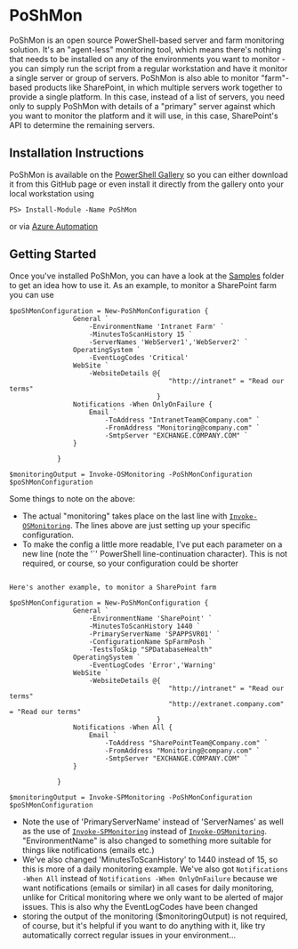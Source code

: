 # PoShMon
PoShMon is an open source PowerShell-based server and farm monitoring solution. It's an "agent-less" monitoring tool, which means there's nothing that needs to be installed on any of the environments you want to monitor - you can simply run the script from a regular workstation and have it monitor a single server or group of servers. PoShMon is also able to monitor "farm"-based products like SharePoint, in which multiple servers work together to provide a single platform. In this case, instead of a list of servers, you need only to supply PoShMon with details of a "primary" server against which you want to monitor the platform and it will use, in this case, SharePoint's API to determine the remaining servers.

## Installation Instructions
PoShMon is available on the [PowerShell Gallery](https://www.powershellgallery.com/packages/PoShMon) so you can either download it from this GitHub page or even install it directly from the gallery onto your local workstation using

`PS> Install-Module -Name PoShMon`

or via [Azure Automation](https://www.powershellgallery.com/packages/PoShMon)

## Getting Started
Once you've installed PoShMon, you can have a look at the [Samples](https://github.com/HiltonGiesenow/PoShMon/tree/master/src/0.4.0/Samples) folder to get an idea how to use it. As an example, to monitor a SharePoint farm you can use

```
$poShMonConfiguration = New-PoShMonConfiguration {
                General `
                    -EnvironmentName 'Intranet Farm' `
                    -MinutesToScanHistory 15 `
                    -ServerNames 'WebServer1','WebServer2' `
                OperatingSystem `
                    -EventLogCodes 'Critical'
                WebSite `
                    -WebsiteDetails @{ 
                                        "http://intranet" = "Read our terms"
                                     }
                Notifications -When OnlyOnFailure {
                    Email `
                        -ToAddress "IntranetTeam@Company.com" `
                        -FromAddress "Monitoring@company.com" `
                        -SmtpServer "EXCHANGE.COMPANY.COM" `
                }
                
            }

$monitoringOutput = Invoke-OSMonitoring -PoShMonConfiguration $poShMonConfiguration
```

Some things to note on the above:

* The actual "monitoring" takes place on the last line with [`Invoke-OSMonitoring`](https://github.com/HiltonGiesenow/PoShMon/blob/master/src/0.4.0/Functions/PoShMon.OSMonitoring/Invoke-OSMonitoring.ps1). The lines above are just setting up your specific configuration.
* To make the config a little more readable, I've put each parameter on a new line (note the '`' PowerShell line-continuation character). This is not required, or course, so your configuration could be shorter

```

Here's another example, to monitor a SharePoint farm

$poShMonConfiguration = New-PoShMonConfiguration {
                General `
                    -EnvironmentName 'SharePoint' `
                    -MinutesToScanHistory 1440 `
                    -PrimaryServerName 'SPAPPSVR01' `
                    -ConfigurationName SpFarmPosh `
                    -TestsToSkip "SPDatabaseHealth"
                OperatingSystem `
                    -EventLogCodes 'Error','Warning'
                WebSite `
                    -WebsiteDetails @{ 
                                        "http://intranet" = "Read our terms"
                                        "http://extranet.company.com" = "Read our terms"
                                     }
                Notifications -When All {
                    Email `
                        -ToAddress "SharePointTeam@Company.com" `
                        -FromAddress "Monitoring@company.com" `
                        -SmtpServer "EXCHANGE.COMPANY.COM" `
                }
                
            }

$monitoringOutput = Invoke-SPMonitoring -PoShMonConfiguration $poShMonConfiguration
```

* Note the use of 'PrimaryServerName' instead of 'ServerNames' as well as the use of [`Invoke-SPMonitoring`](https://github.com/HiltonGiesenow/PoShMon/blob/master/src/0.4.0/Functions/PoShMon.SharePoint/Invoke-SPMonitoring.ps1) instead of [`Invoke-OSMonitoring`](https://github.com/HiltonGiesenow/PoShMon/blob/master/src/0.4.0/Functions/PoShMon.OSMonitoring/Invoke-OSMonitoring.ps1). "EnvironmentName" is also changed to something more suitable for things like notifications (emails etc.)
* We've also changed 'MinutesToScanHistory' to 1440 instead of 15, so this is more of a daily monitoring example. We've also got `Notifications -When All` instead of `Notifications -When OnlyOnFailure` because we want notifications (emails or similar) in all cases for daily monitoring, unlike for Critical monitoring where we only want to be alerted of major issues. This is also why the EventLogCodes have been changed
* storing the output of the monitoring ($monitoringOutput) is not required, of course, but it's helpful if you want to do anything with it, like try automatically correct regular issues in your environment...